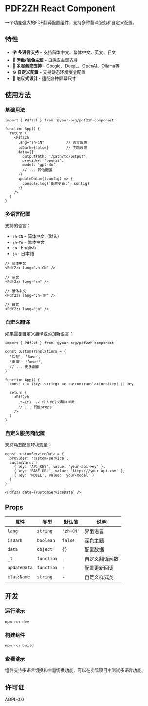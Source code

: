 # PDF2ZH React Component

一个功能强大的PDF翻译配置组件，支持多种翻译服务和自定义配置。

## 特性

- 🌍 **多语言支持** - 支持简体中文、繁体中文、英文、日文
- 🎨 **深色/浅色主题** - 自适应主题支持
- 🔧 **多服务商支持** - Google、DeepL、OpenAI、Ollama等
- ⚙️ **自定义配置** - 支持动态环境变量配置
- 📱 **响应式设计** - 适配各种屏幕尺寸

## 使用方法

### 基础用法

```tsx
import { Pdf2zh } from '@your-org/pdf2zh-component'

function App() {
  return (
    <Pdf2zh
      lang="zh-CN"          // 语言设置
      isDark={false}        // 主题设置
      data={{
        outputPath: '/path/to/output',
        provider: 'openai',
        model: 'gpt-4o',
        // ... 其他配置
      }}
      updateData={(config) => {
        console.log('配置更新:', config)
      }}
    />
  )
}
```

### 多语言配置

支持的语言：

- `zh-CN` - 简体中文（默认）
- `zh-TW` - 繁体中文
- `en` - English
- `ja` - 日本語

```tsx
// 简体中文
<Pdf2zh lang="zh-CN" />

// 英文
<Pdf2zh lang="en" />

// 繁体中文
<Pdf2zh lang="zh-TW" />

// 日文
<Pdf2zh lang="ja" />
```

### 自定义翻译

如果需要自定义翻译或添加新语言：

```tsx
import { Pdf2zh } from '@your-org/pdf2zh-component'

const customTranslations = {
  '保存': 'Save',
  '重置': 'Reset',
  // ... 更多翻译
}

function App() {
  const t = (key: string) => customTranslations[key] || key
  
  return (
    <Pdf2zh
      _t={t}  // 传入自定义翻译函数
      // ... 其他props
    />
  )
}
```

### 自定义服务商配置

支持动态配置环境变量：

```tsx
const customServiceData = {
  provider: 'custom-service',
  customVars: [
    { key: 'API_KEY', value: 'your-api-key' },
    { key: 'BASE_URL', value: 'https://your-api.com' },
    { key: 'MODEL', value: 'your-model' }
  ]
}

<Pdf2zh data={customServiceData} />
```

## Props

| 属性 | 类型 | 默认值 | 说明 |
|------|------|--------|------|
| `lang` | `string` | `'zh-CN'` | 界面语言 |
| `isDark` | `boolean` | `false` | 深色主题 |
| `data` | `object` | `{}` | 配置数据 |
| `_t` | `function` | - | 自定义翻译函数 |
| `updateData` | `function` | - | 配置更新回调 |
| `className` | `string` | - | 自定义样式类 |

## 开发

### 运行演示

```bash
npm run dev
```

### 构建组件

```bash
npm run build
```

### 查看演示

组件支持多语言切换和主题切换功能，可以在实际项目中测试多语言功能。

## 许可证

AGPL-3.0 
